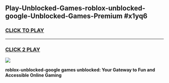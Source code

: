 
## Play-Unblocked-Games-roblox-unblocked-google-Unblocked-Games-Premium #x1yq6
<h3>
<a href="https://premium.freeplayer.one?title=roblox-unblocked-google&ref=12M">CLICK TO PLAY</a></h3>
<hr>

<h3>
<a href="https://premium.freeplayer.one?title=roblox-unblocked-google&ref=12M">CLICK 2 PLAY</a>
  
</h3>

<a href="https://premium.freeplayer.one?title=roblox-unblocked-google&ref=12M"><img src="https://clearcache.store/games.png"></a>


**roblox-unblocked-google games unblocked: Your Gateway to Fun and Accessible Online Gaming**
